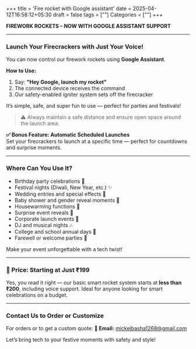 +++
title = 'Fire rocket with Google assistant'
date = 2025-04-12T16:58:12+05:30
draft = false
tags = [""]
Categories = [""]
+++

**FIREWORK ROCKETS – NOW WITH GOOGLE ASSISTANT SUPPORT**

---

### **Launch Your Firecrackers with Just Your Voice!**

You can now control our firework rockets using **Google Assistant**.

**How to Use:**
1. Say: **"Hey Google, launch my rocket"**
2. The connected device receives the command
3. Our safety-enabled igniter system sets off the firecracker

It’s simple, safe, and super fun to use — perfect for parties and festivals!

> ⚠️ Always maintain a safe distance and ensure open space around the launch area.

**✅ Bonus Feature: Automatic Scheduled Launches**  
Set your firecrackers to launch at a specific time — perfect for countdowns and surprise moments.

---

### **Where Can You Use It?**

- Birthday party celebrations 🎉  
- Festival nights (Diwali, New Year, etc.) ✨  
- Wedding entries and special effects 💍  
- Baby shower and gender reveal moments 👶  
- Housewarming functions 🏡  
- Surprise event reveals 🎁  
- Corporate launch events 💼  
- DJ and musical nights 🎶  
- College and school annual days 🏫  
- Farewell or welcome parties 🥳

Make your event unforgettable with a tech twist!

---

### **💸 Price: Starting at Just ₹199**

Yes, you read it right — our basic smart rocket system starts at **less than ₹200**, including voice support. Ideal for anyone looking for smart celebrations on a budget.

---

### **Contact Us to Order or Customize**

For orders or to get a custom quote:
**📧 Email:** mickelbasha1268@gmail.com

Let’s bring tech to your festive moments with safety and style!

